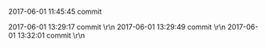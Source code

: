 2017-06-01 11:45:45 commit 

2017-06-01 13:29:17 commit \r\n
2017-06-01 13:29:49 commit \r\n
2017-06-01 13:32:01 commit \r\n
